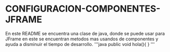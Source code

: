# CONFIGURACION-COMPONENTES-JFRAME
En este README se encuentra una clase de java, donde se puede usar para JFrame en este se encuentran metodos mas usandos de componentes y ayuda a disminuir el tiempo de desarrollo.
'''java
public void hola(){
}
'''
